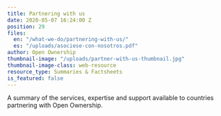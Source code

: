 ```yaml
---
title: Partnering with us
date: 2020-05-07 16:24:00 Z
position: 29
files:
  en: "/what-we-do/partnering-with-us/"
  es: "/uploads/asociese-con-nosotros.pdf"
author: Open Ownership
thumbnail-image: "/uploads/partner-with-us-thumbnail.jpg"
thumbnail-image-class: web-resource
resource_type: Summaries & Factsheets
is_featured: false
---
```


A summary of the services, expertise and support available to countries partnering with Open Ownership.
